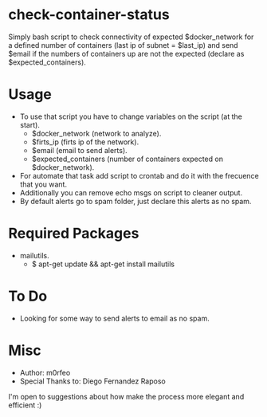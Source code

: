 # check-container-status
Simply bash script to check connectivity of expected $docker_network for a defined number of containers (last ip of subnet = $last_ip) and send $email if the numbers of containers up are not the expected (declare as $expected_containers).

# Usage
- To use that script you have to change variables on the script (at the start).
  - $docker_network (network to analyze).
  - $firts_ip (firts ip of the network).
  - $email (email to send alerts).
  - $expected_containers (number of containers expected on $docker_network).
- For automate that task add script to crontab and do it with the frecuence that you want.
- Additionally you can remove echo msgs on script to cleaner output.
- By default alerts go to spam folder, just declare this alerts as no spam.

# Required Packages
- mailutils. 
  - $ apt-get update && apt-get install mailutils

# To Do
- Looking for some way to send alerts to email as no spam.

# Misc
- Author: m0rfeo
- Special Thanks to: Diego Fernandez Raposo

I'm open to suggestions about how make the process more elegant and efficient :)
